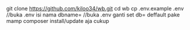 git clone https://github.com/kiloo34/wb.git
cd wb
cp .env.example .env 
//buka .env isi nama dbname=
//buka .env ganti set db= deffault pake mamp
composer install/update aja cukup
